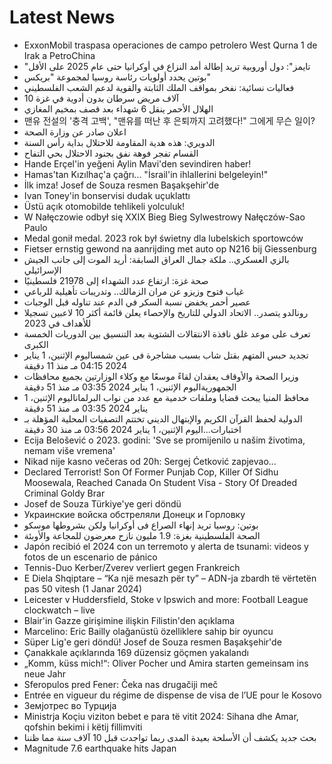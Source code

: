 # Latest News
-  ExxonMobil traspasa operaciones de campo petrolero West Qurna 1 de Irak a PetroChina
-  "تايمز": دول أوروبية تريد إطالة أمد النزاع في أوكرانيا حتى عام 2025 على الأقل
-  بوتين يحدد أولويات رئاسة روسيا لمجموعة "بريكس"
-  فعاليات نسائية: نفخر بمواقف الملك الثابتة والقوية لدعم الشعب الفلسطيني
-  10 آلاف مريض سرطان بدون أدوية في غزة
-  الهلال الأحمر ينقل 6 شهداء بعد قصف بمخيم المغازي
-  맨유 전설의 '충격 고백', "맨유를 떠난 후 은퇴까지 고려했다!" 그에게 무슨 일이?
-  اعلان صادر عن وزارة الصحة
-  الدويري: هذه هدية المقاومة للاحتلال بداية رأس السنة
-  القسام تفجر فوهة نفق بجنود الاحتلال بحي التفاح
-  Hande Erçel'in yeğeni Aylin Mavi'den sevindiren haber!
-  Hamas'tan Kızılhaç'a çağrı... "İsrail'in ihlallerini belgeleyin!"
-  İlk imza! Josef de Souza resmen Başakşehir'de
-  Ivan Toney'in bonservisi dudak uçuklattı
-  Üstü açık otomobilde tehlikeli yolculuk!
-  W Nałęczowie odbył się XXIX Bieg Bieg Sylwestrowy Nałęczów-Sao Paulo
-  Medal gonił medal. 2023 rok był świetny dla lubelskich sportowców
-  Fietser ernstig gewond na aanrijding met auto op N216 bij Giessenburg
-  بالزي العسكري.. ملكة جمال العراق السابقة: أريد الموت إلى جانب الجيش الإسرائيلي
-  صحة غزة: ارتفاع عدد الشهداء إلى 21978 فلسطينيًا
-  غياب فتوح وزيزو عن مران الزمالك.. وتدريبات تأهيلية للرباعي
-  عصير أحمر يخفض نسبة السكر في الدم عند تناوله قبل الوجبات
-  رونالدو يتصدر.. الاتحاد الدولي للتاريخ والإحصاء يعلن قائمة أكثر 10 لاعبين تسجيلا للأهداف في 2023
-  تعرف على موعد غلق نافذة الانتقالات الشتوية بعد التنسيق بين الدوريات الخمسة الكبرى
-  تجديد حبس المتهم بقتل شاب بسبب مشاجرة فى عين شمساليوم الإثنين، 1 يناير 2024 04:15 مـ منذ 11 دقيقة
-  وزيرا الصحة والأوقاف يعقدان لقاءً موسعًا مع وكلاء الوزارتين بجميع محافظات الجمهوريةاليوم الإثنين، 1 يناير 2024 03:35 مـ منذ 51 دقيقة
-  محافظ المنيا يبحث قضايا وملفات خدمية مع عدد من نواب البرلماناليوم الإثنين، 1 يناير 2024 03:35 مـ منذ 51 دقيقة
-  الدولية لحفظ القرآن الكريم والإبتهال الديني تختتم التصفيات المحلية المؤهلة بـ اختبارات...اليوم الإثنين، 1 يناير 2024 03:56 مـ منذ 30 دقيقة
-  Ecija Belošević o 2023. godini: 'Sve se promijenilo u našim životima, nemam više vremena'
-  Nikad nije kasno večeras od 20h: Sergej Ćetković zapjevao...
-  Declared Terrorist! Son Of Former Punjab Cop, Killer Of Sidhu Moosewala, Reached Canada On Student Visa - Story Of Dreaded Criminal Goldy Brar
-  Josef de Souza Türkiye'ye geri döndü
-  Украинские войска обстреляли Донецк и Горловку
-  بوتين: روسيا تريد إنهاء الصراع فى أوكرانيا ولكن بشروطها موسكو
-  الصحة الفلسطينية بغزة: 1.9 مليون نازح معرضون للمجاعة والأوبئة
-  Japón recibió el 2024 con un terremoto y alerta de tsunami: videos y fotos de un escenario de pánico
-  Tennis-Duo Kerber/Zverev verliert gegen Frankreich
-  E Diela Shqiptare – “Ka një mesazh për ty” – ADN-ja zbardh të vërtetën pas 50 vitesh (1 Janar 2024)
-  Leicester v Huddersfield, Stoke v Ipswich and more: Football League clockwatch – live
-  Blair'in Gazze girişimine ilişkin Filistin'den açıklama
-  Marcelino: Eric Bailly olağanüstü özelliklere sahip bir oyuncu
-  Süper Lig'e geri döndü! Josef de Souza resmen Başakşehir'de
-  Çanakkale açıklarında 169 düzensiz göçmen yakalandı
-  „Komm, küss mich!“: Oliver Pocher und Amira starten gemeinsam ins neue Jahr
-  Sferopulos pred Fener: Čeka nas drugačiji meč
-  Entrée en vigueur du régime de dispense de visa de l’UE pour le Kosovo
-  Земјотрес во Турција
-  Ministrja Koçiu viziton bebet e para të vitit 2024: Sihana dhe Amar, qofshin bekimi i këtij fillimviti
-  بحث جديد يكشف أن الأسلحة بعيدة المدى ربما تواجدت قبل 10 آلاف سنة مما ظننا
-  Magnitude 7.6 earthquake hits Japan
